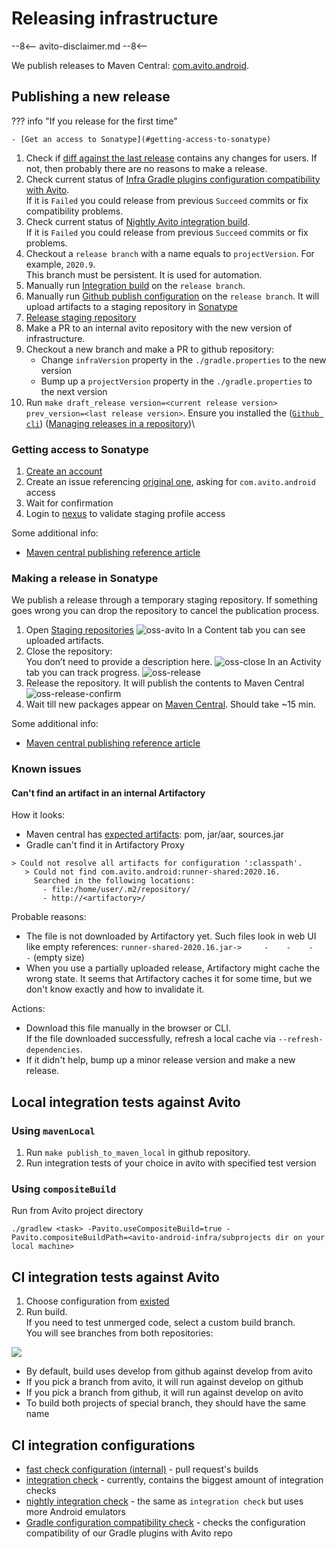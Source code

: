 # Releasing infrastructure

--8<--
avito-disclaimer.md
--8<--

We publish releases to Maven Central: [com.avito.android](https://search.maven.org/search?q=com.avito.android).

## Publishing a new release

??? info "If you release for the first time"

    - [Get an access to Sonatype](#getting-access-to-sonatype) 

1. Check if [diff against the last release](https://github.com/avito-tech/avito-android/compare/2020.%3CSELECT_HERE_THE_LAST_RELEASE%3E...develop) contains any changes for users.
If not, then probably there are no reasons to make a release.
1. Check current status of [Infra Gradle plugins configuration compatibility with Avito](http://links.k.avito.ru/80).\
If it is `Failed` you could release from previous `Succeed` commits or fix compatibility problems.
1. Check current status of [Nightly Avito integration build](http://links.k.avito.ru/gZ).\
If it is `Failed` you could release from previous `Succeed` commits or fix problems.
1. Checkout a `release branch` with a name equals to `projectVersion`. For example, `2020.9`.\
This branch must be persistent. It is used for automation.
1. Manually run [Integration build](http://links.k.avito.ru/ZA) on the `release branch`.
1. Manually run [Github publish configuration](http://links.k.avito.ru/releaseAvitoTools) on the `release branch`. 
It will upload artifacts to a staging repository in [Sonatype](https://oss.sonatype.org/#stagingRepositories)
1. [Release staging repository](#making-a-release-in-sonatype)
1. Make a PR to an internal avito repository with the new version of infrastructure.
1. Checkout a new branch and make a PR to github repository:
    - Change `infraVersion` property in the `./gradle.properties` to the new version 
    - Bump up a `projectVersion` property in the `./gradle.properties` to the next version
1. Run `make draft_release version=<current release version> prev_version=<last release version>`. Ensure you installed the ([`Github cli`](https://github.com/cli/cli))
([Managing releases in a repository](https://help.github.com/en/github/administering-a-repository/managing-releases-in-a-repository))\

### Getting access to Sonatype

1. [Create an account](https://issues.sonatype.org/secure/Signup!default.jspa)
1. Create an issue referencing [original one](https://issues.sonatype.org/browse/OSSRH-64609), asking for `com.avito.android` access
1. Wait for confirmation
1. Login to [nexus](https://oss.sonatype.org/) to validate staging profile access

Some additional info:

- [Maven central publishing reference article](https://getstream.io/blog/publishing-libraries-to-mavencentral-2021/)

### Making a release in Sonatype

We publish a release through a temporary staging repository. 
If something goes wrong you can drop the repository to cancel the publication process.

1. Open [Staging repositories](https://oss.sonatype.org/#stagingRepositories)
![oss-avito](https://user-images.githubusercontent.com/1104540/109542777-92d5b080-7ad6-11eb-9393-30adfa11f749.png)
In a Content tab you can see uploaded artifacts.
1. Close the repository:  
You don’t need to provide a description here.
![oss-close](https://user-images.githubusercontent.com/1104540/109543602-8ef65e00-7ad7-11eb-850d-70542451ee94.png)
In an Activity tab you can track progress.
![oss-release](https://user-images.githubusercontent.com/1104540/109543639-9ae22000-7ad7-11eb-82d4-d3d2c1975521.png)
1. Release the repository. It will publish the contents to Maven Central
![oss-release-confirm](https://user-images.githubusercontent.com/1104540/109543687-ac2b2c80-7ad7-11eb-8294-7d603c523156.png)
1. Wait till new packages appear on [Maven Central](https://search.maven.org/search?q=com.avito.android). Should take ~15 min.

Some additional info:

- [Maven central publishing reference article](https://getstream.io/blog/publishing-libraries-to-mavencentral-2021/)

### Known issues

#### Can't find an artifact in an internal Artifactory

How it looks:

- Maven central has [expected artifacts](https://search.maven.org/search?q=com.avito.android): pom, jar/aar, sources.jar
- Gradle can't find it in Artifactory Proxy

```text
> Could not resolve all artifacts for configuration ':classpath'.
   > Could not find com.avito.android:runner-shared:2020.16.
     Searched in the following locations:
       - file:/home/user/.m2/repository/
       - http://<artifactory>/
```

Probable reasons:

- The file is not downloaded by Artifactory yet. 
Such files look in web UI like empty references: `runner-shared-2020.16.jar->     -    -    -    -` (empty size)
- When you use a partially uploaded release, Artifactory might cache the wrong state.
It seems that Artifactory caches it for some time, but we don't know exactly and how to invalidate it.

Actions:

- Download this file manually in the browser or CLI.\
If the file downloaded successfully, refresh a local cache via `--refresh-dependencies`.
- If it didn't help, bump up a minor release version and make a new release. 

## Local integration tests against Avito

### Using `mavenLocal`

1. Run `make publish_to_maven_local` in github repository.
1. Run integration tests of your choice in avito with specified test version

### Using `compositeBuild`

Run from Avito project directory 

```shell
./gradlew <task> -Pavito.useCompositeBuild=true -Pavito.compositeBuildPath=<avito-android-infra/subprojects dir on your local machine>
```

## CI integration tests against Avito

1. Choose configuration from [existed](#ci-integration-configurations)
1. Run build. \
   If you need to test unmerged code, select a custom build branch.\
   You will see branches from both repositories:

![](https://user-images.githubusercontent.com/1104540/75977180-e5dd4d80-5eec-11ea-80d3-2f9abd7efd36.png)

- By default, build uses develop from github against develop from avito
- If you pick a branch from avito, it will run against develop on github
- If you pick a branch from github, it will run against develop on avito
- To build both projects of special branch, they should have the same name

## CI integration configurations

- [fast check configuration (internal)](http://links.k.avito.ru/fastCheck) - pull request's builds
- [integration check](http://links.k.avito.ru/ZA) - currently, contains the biggest amount of integration checks
- [nightly integration check](http://links.k.avito.ru/gZ) - the same as `integration check` but uses more Android emulators
- [Gradle configuration compatibility check](http://links.k.avito.ru/80) - checks the configuration compatibility of our Gradle plugins with Avito repo  
